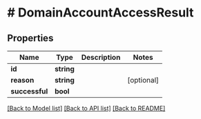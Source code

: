 # # DomainAccountAccessResult

## Properties

Name | Type | Description | Notes
------------ | ------------- | ------------- | -------------
**id** | **string** |  |
**reason** | **string** |  | [optional]
**successful** | **bool** |  |

[[Back to Model list]](../../README.md#models) [[Back to API list]](../../README.md#endpoints) [[Back to README]](../../README.md)
